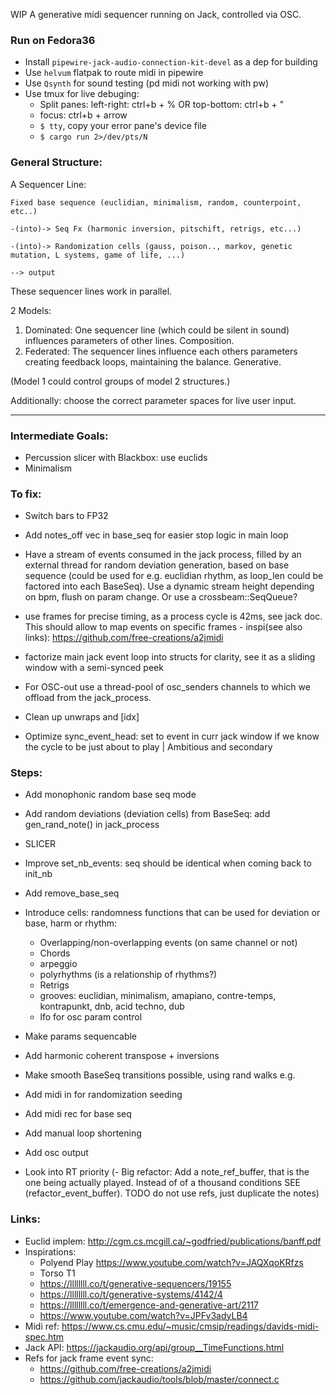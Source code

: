 WIP A generative midi sequencer running on Jack, controlled via OSC.

### Run on Fedora36

- Install `pipewire-jack-audio-connection-kit-devel` as a dep for building
- Use `helvum` flatpak to route midi in pipewire
- Use `Qsynth` for sound testing (pd midi not working with pw)
- Use tmux for live debuging:
  - Split panes: left-right: ctrl+b + % OR top-bottom: ctrl+b + "
  - focus: ctrl+b + arrow
  - `$ tty`, copy your error pane's device file
  - `$ cargo run 2>/dev/pts/N`

### General Structure:

A Sequencer Line:

```
Fixed base sequence (euclidian, minimalism, random, counterpoint, etc..)

-(into)-> Seq Fx (harmonic inversion, pitschift, retrigs, etc...)

-(into)-> Randomization cells (gauss, poison.., markov, genetic mutation, L systems, game of life, ...)

--> output
```

These sequencer lines work in parallel.

2 Models:

1. Dominated:
   One sequencer line (which could be silent in sound) influences parameters of other lines. Composition.
2. Federated:
   The sequencer lines influence each others parameters creating feedback loops, maintaining the balance. Generative.

(Model 1 could control groups of model 2 structures.)

Additionally: choose the correct parameter spaces for live user input.

---

### Intermediate Goals:

- Percussion slicer with Blackbox: use euclids
- Minimalism

### To fix:

- Switch bars to FP32
- Add notes_off vec in base_seq for easier stop logic in main loop
- Have a stream of events consumed in the jack process, filled by an external thread for random deviation generation, based on base sequence (could be used for e.g. euclidian rhythm, as loop_len could be factored into each BaseSeq). Use a dynamic stream height depending on bpm, flush on param change. Or use a crossbeam::SeqQueue?

- use frames for precise timing, as a process cycle is 42ms, see jack doc. This should allow to map events on specific frames - inspi(see also links): https://github.com/free-creations/a2jmidi
- factorize main jack event loop into structs for clarity, see it as a sliding window with a semi-synced peek
- For OSC-out use a thread-pool of osc_senders channels to which we offload from the jack_process.
- Clean up unwraps and [idx]
- Optimize sync_event_head: set to event in curr jack window if we know the cycle to be just about to play | Ambitious and secondary

### Steps:

- Add monophonic random base seq mode
- Add random deviations (deviation cells) from BaseSeq: add gen_rand_note() in jack_process
- SLICER
- Improve set_nb_events: seq should be identical when coming back to init_nb
- Add remove_base_seq
- Introduce cells: randomness functions that can be used for deviation or base, harm or rhythm:

  - Overlapping/non-overlapping events (on same channel or not)
  - Chords
  - arpeggio
  - polyrhythms (is a relationship of rhythms?)
  - Retrigs
  - grooves: euclidian, minimalism, amapiano, contre-temps, kontrapunkt, dnb, acid techno, dub
  - lfo for osc param control

- Make params sequencable
- Add harmonic coherent transpose + inversions
- Make smooth BaseSeq transitions possible, using rand walks e.g.
- Add midi in for randomization seeding
- Add midi rec for base seq
- Add manual loop shortening
- Add osc output
- Look into RT priority
  (- Big refactor: Add a note_ref_buffer, that is the one being actually played. Instead of of a thousand conditions SEE (refactor_event_buffer). TODO do not use refs, just duplicate the notes)

### Links:

- Euclid implem: http://cgm.cs.mcgill.ca/~godfried/publications/banff.pdf
- Inspirations:
  - Polyend Play https://www.youtube.com/watch?v=JAQXqoKRfzs
  - Torso T1
  - https://llllllll.co/t/generative-sequencers/19155
  - https://llllllll.co/t/generative-systems/4142/4
  - https://llllllll.co/t/emergence-and-generative-art/2117
  - https://www.youtube.com/watch?v=JPFv3adyLB4
- Midi ref: https://www.cs.cmu.edu/~music/cmsip/readings/davids-midi-spec.htm
- Jack API: https://jackaudio.org/api/group__TimeFunctions.html
- Refs for jack frame event sync:
  - https://github.com/free-creations/a2jmidi
  - https://github.com/jackaudio/tools/blob/master/connect.c
